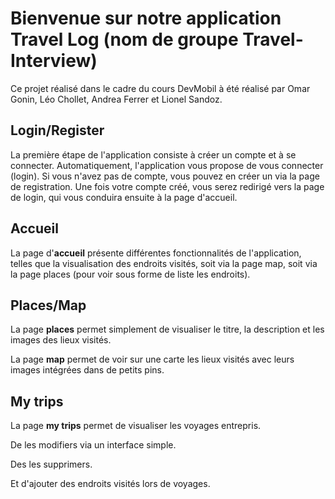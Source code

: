 # Bienvenue sur notre application Travel Log (nom de groupe Travel-Interview)

Ce projet réalisé dans le cadre du cours DevMobil à été réalisé par Omar Gonin, Léo Chollet, Andrea Ferrer et Lionel Sandoz.

## Login/Register
La première étape de l'application consiste à créer un compte et à se connecter. Automatiquement, l'application vous propose de vous connecter (login). Si vous n'avez pas de compte, vous pouvez en créer un via la page de registration. Une fois votre compte créé, vous serez redirigé vers la page de login, qui vous conduira ensuite à la page d'accueil.

## Accueil
La page d'**accueil** présente différentes fonctionnalités de l'application, telles que la visualisation des endroits visités, soit via la page map, soit via la page places (pour voir sous forme de liste les endroits).

## Places/Map
La page **places** permet simplement de visualiser le titre, la description et les images des lieux visités.

La page **map** permet de voir sur une carte les lieux visités avec leurs images intégrées dans de petits pins.

## My trips
La page **my trips** permet de visualiser les voyages entrepris.

De les modifiers via un interface simple.

Des les supprimers.

Et d'ajouter des endroits visités lors de voyages.
